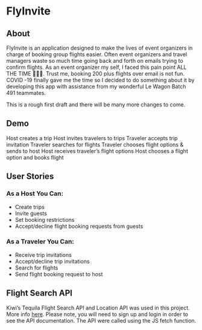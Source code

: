 # FlyInvite

## About
FlyInvite is an application designed to make the lives of event organizers in charge of booking group flights easier. Often event organizers and travel managers waste so much time going back and forth on emails trying to confirm flights.
As an event organizer my self, I faced this pain point ALL THE TIME 🤦🏾‍♂️.  Trust me, booking 200 plus flights over email is not fun. COVID -19 finally gave me the time so I decided to do something about it by developing this app with assistance from my wonderful Le Wagon Batch 491 teammates.

This is a rough first draft and there will be many more changes to come. 


## Demo
Host creates a trip 
Host invites travelers to trips 
Traveler accepts trip invitation 
Traveler searches for flights 
Traveler chooses flight options & sends to host
Host receives traveler’s flight options 
Host chooses a flight option and books flight 


## User Stories 

### As a Host You Can: 
- Create trips
- Invite guests
- Set booking restrictions
- Accept/decline flight booking requests from guests  


### As a Traveler You Can: 
- Receive trip invitations
- Accept/decline trip invitations
- Search for flights
- Send flight booking request to host 


## Flight Search API 
Kiwi’s Tequila Flight Search API and Location API  was used in this project. More info [here](https://partners.kiwi.com/our-solutions/tequila/). Please note, you will need to sign up and login in order to see the API documentation. The API were called using the JS fetch function.
